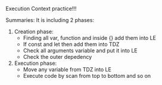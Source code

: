 Execution Context practice!!!

Summaries:
It is including 2 phases:
1. Creation phase:
   - Finding all var, function and inside {} add them into LE
   - If const and let then add them into TDZ
   - Check all arguments variable and put it into LE
   - Check the outer depedency
3. Execution phase:
   - Move any variable from TDZ into LE
   - Execute code by scan from top to bottom and so on
